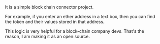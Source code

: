 It is a simple block chain connector project. <br>

For example, if you enter an ether address in a text box, then you can find the token and their values stored in that address.

This logic is very helpful for a block-chain company devs. That's the reason, I am making it as an open source.

